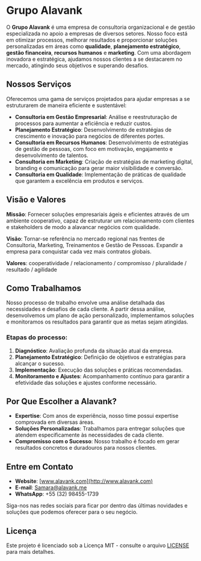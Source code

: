 # Grupo Alavank

O **Grupo Alavank** é uma empresa de consultoria organizacional e de gestão especializada no apoio a empresas de diversos setores. Nosso foco está em otimizar processos, melhorar resultados e proporcionar soluções personalizadas em áreas como **qualidade**, **planejamento estratégico**, **gestão financeira**, **recursos humanos** e **marketing**. Com uma abordagem inovadora e estratégica, ajudamos nossos clientes a se destacarem no mercado, atingindo seus objetivos e superando desafios.

## Nossos Serviços

Oferecemos uma gama de serviços projetados para ajudar empresas a se estruturarem de maneira eficiente e sustentável:

- **Consultoria em Gestão Empresarial**: Análise e reestruturação de processos para aumentar a eficiência e reduzir custos.
- **Planejamento Estratégico**: Desenvolvimento de estratégias de crescimento e inovação para negócios de diferentes portes.
- **Consultoria em Recursos Humanos**: Desenvolvimento de estratégias de gestão de pessoas, com foco em motivação, engajamento e desenvolvimento de talentos.
- **Consultoria em Marketing**: Criação de estratégias de marketing digital, branding e comunicação para gerar maior visibilidade e conversão.
- **Consultoria em Qualidade**: Implementação de práticas de qualidade que garantem a excelência em produtos e serviços.

## Visão e Valores

**Missão**: Fornecer soluções empresariais ágeis e eficientes através de um ambiente cooperativo, capaz de estruturar um relacionamento com clientes e stakeholders de modo a alavancar negócios com qualidade.

**Visão**: Tornar-se referência no mercado regional nas frentes de Consultoria, Marketing, Treinamentos e Gestão de Pessoas. Expandir a empresa para conquistar cada vez mais contratos globais.

**Valores**: cooperatividade / relacionamento / compromisso / pluralidade / resultado / agilidade

## Como Trabalhamos

Nosso processo de trabalho envolve uma análise detalhada das necessidades e desafios de cada cliente. A partir dessa análise, desenvolvemos um plano de ação personalizado, implementamos soluções e monitoramos os resultados para garantir que as metas sejam atingidas.

### Etapas do processo:

1. **Diagnóstico**: Avaliação profunda da situação atual da empresa.
2. **Planejamento Estratégico**: Definição de objetivos e estratégias para alcançar o sucesso.
3. **Implementação**: Execução das soluções e práticas recomendadas.
4. **Monitoramento e Ajustes**: Acompanhamento contínuo para garantir a efetividade das soluções e ajustes conforme necessário.

## Por Que Escolher a Alavank?

- **Expertise**: Com anos de experiência, nosso time possui expertise comprovada em diversas áreas.
- **Soluções Personalizadas**: Trabalhamos para entregar soluções que atendem especificamente às necessidades de cada cliente.
- **Compromisso com o Sucesso**: Nosso trabalho é focado em gerar resultados concretos e duradouros para nossos clientes.

## Entre em Contato

- **Website**: [www.alavank.com](http://www.alavank.com)
- **E-mail**: Samara@alavank.me
- **WhatsApp**: +55 (32) 98455-1739

Siga-nos nas redes sociais para ficar por dentro das últimas novidades e soluções que podemos oferecer para o seu negócio.

## Licença

Este projeto é licenciado sob a Licença MIT - consulte o arquivo [LICENSE](LICENSE) para mais detalhes.
